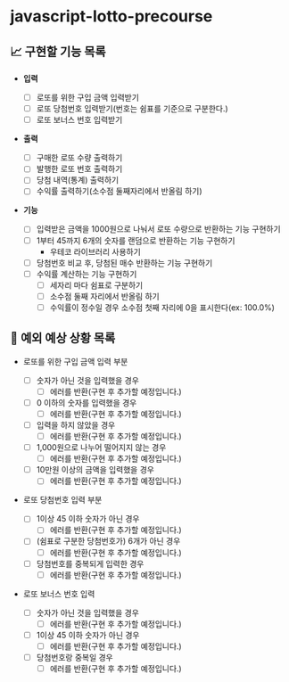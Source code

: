 # javascript-lotto-precourse

## 📈 구현할 기능 목록

- **입력**

  - [ ] 로또를 위한 구입 금액 입력받기
  - [ ] 로또 당첨번호 입력받기(번호는 쉼표를 기준으로 구분한다.)
  - [ ] 로또 보너스 번호 입력받기

- **출력**

  - [ ] 구매한 로또 수량 출력하기
  - [ ] 발행한 로또 번호 출력하기
  - [ ] 당첨 내역(통계) 출력하기
  - [ ] 수익률 출력하기(소수점 둘째자리에서 반올림 하기)

- **기능**

  - [ ] 입력받은 금액을 1000원으로 나눠서 로또 수량으로 반환하는 기능 구현하기
  - [ ] 1부터 45까지 6개의 숫자를 랜덤으로 반환하는 기능 구현하기
    - 우테코 라이브러리 사용하기
  - [ ] 당첨번호 비교 후, 당첨된 매수 반환하는 기능 구현하기
  - [ ] 수익률 계산하는 기능 구현하기
    - [ ] 세자리 마다 쉼표로 구분하기
    - [ ] 소수점 둘째 자리에서 반올림 하기
    - [ ] 수익률이 정수일 경우 소수점 첫째 자리에 0을 표시한다(ex: 100.0%)

## 🎯 예외 예상 상황 목록

- 로또를 위한 구입 금액 입력 부분

  - [ ] 숫자가 아닌 것을 입력했을 경우
    - [ ] 에러를 반환(구현 후 추가할 예정입니다.)
  - [ ] 0 이하의 숫자를 입력했을 경우
    - [ ] 에러를 반환(구현 후 추가할 예정입니다.)
  - [ ] 입력을 하지 않았을 경우
    - [ ] 에러를 반환(구현 후 추가할 예정입니다.)
  - [ ] 1,000원으로 나누어 떨어지지 않는 경우
    - [ ] 에러를 반환(구현 후 추가할 예정입니다.)
  - [ ] 10만원 이상의 금액을 입력했을 경우
    - [ ] 에러를 반환(구현 후 추가할 예정입니다.)

- 로또 당첨번호 입력 부분

  - [ ] 1이상 45 이하 숫자가 아닌 경우
    - [ ] 에러를 반환(구현 후 추가할 예정입니다.)
  - [ ] (쉼표로 구분한 당첨번호가) 6개가 아닌 경우
    - [ ] 에러를 반환(구현 후 추가할 예정입니다.)
  - [ ] 당첨번호를 중복되게 입력한 경우
    - [ ] 에러를 반환(구현 후 추가할 예정입니다.)

- 로또 보너스 번호 입력

  - [ ] 숫자가 아닌 것을 입력했을 경우
    - [ ] 에러를 반환(구현 후 추가할 예정입니다.)
  - [ ] 1이상 45 이하 숫자가 아닌 경우
    - [ ] 에러를 반환(구현 후 추가할 예정입니다.)
  - [ ] 당첨번호랑 중복일 경우
    - [ ] 에러를 반환(구현 후 추가할 예정입니다.)
